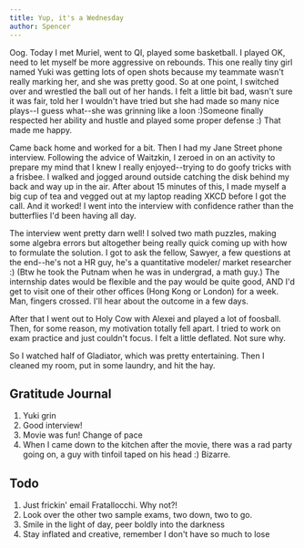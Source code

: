 ```yaml
---
title: Yup, it's a Wednesday
author: Spencer
---
```


Oog. Today I met Muriel, went to QI, played some basketball. I played OK, need to let myself be more aggressive on rebounds. This one really tiny girl named Yuki was getting lots of open shots because my teammate wasn't really marking her, and she was pretty good. So at one point, I switched over and wrestled the ball out of her hands. I felt a little bit bad, wasn't sure it was fair, told her I wouldn't have tried but she had made so many nice plays--I guess what--she was grinning like a loon :)Someone finally respected her ability and hustle and played some proper defense :) That made me happy.

Came back home and worked for a bit. Then I had my Jane Street phone interview. Following the advice of Waitzkin, I zeroed in on an activity to prepare my mind that I knew I really enjoyed--trying to do goofy tricks with a frisbee. I walked and jogged around outside catching the disk behind my back and way up in the air. After about 15 minutes of this, I made myself a big cup of tea and vegged out at my laptop reading XKCD before I got the call. And it worked! I went into the interview with confidence rather than the butterflies I'd been having all day.

The interview went pretty darn well! I solved two math puzzles, making some algebra errors but altogether being really quick coming up with how to formulate the solution. I got to ask the fellow, Sawyer, a few questions at the end--he's not a HR guy, he's a quantitative modeler/ market researcher :) (Btw he took the Putnam when he was in undergrad, a math guy.) The internship dates would be flexible and the pay would be quite good, AND I'd get to visit one of their other offices (Hong Kong or London) for a week. Man, fingers crossed. I'll hear about the outcome in a few days.

After that I went out to Holy Cow with Alexei and played a lot of foosball. Then, for some reason, my motivation totally fell apart. I tried to work on exam practice and just couldn't focus. I felt a little deflated. Not sure why.

So I watched half of Gladiator, which was pretty entertaining. Then I cleaned my room, put in some laundry, and hit the hay.

## Gratitude Journal

1. Yuki grin
2. Good interview!
3. Movie was fun! Change of pace
4. When I came down to the kitchen after the movie, there was a rad party going on, a guy with tinfoil taped on his head :) Bizarre.

## Todo

1. Just frickin' email Fratallocchi. Why not?!
2. Look over the other two sample exams, two down, two to go.
3. Smile in the light of day, peer boldly into the darkness
4. Stay inflated and creative, remember I don't have so much to lose





